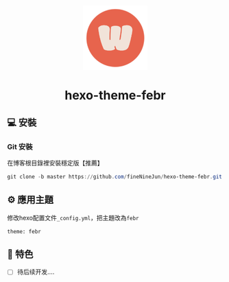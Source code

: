 <div align="center">

<img src="./source/img/favicon.png" width="150" height="150" />

# hexo-theme-febr

</div>

## 💻 安裝

### Git 安裝

在博客根目錄裡安裝穩定版【推薦】

```powershell
git clone -b master https://github.com/fineNineJun/hexo-theme-febr.git themes/febr
```

## ⚙ 應用主題

修改hexo配置文件`_config.yml`，把主題改為`febr`

```
theme: febr
```

## 🎉 特色

- [ ] 待后续开发....
